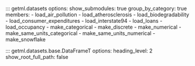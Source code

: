 ::: getml.datasets
    options:
      show_submodules: true
      group_by_category: true
      members:
        - load_air_pollution
        - load_atherosclerosis
        - load_biodegradability
        - load_consumer_expenditures
        - load_interstate94
        - load_loans
        - load_occupancy
        - make_categorical
        - make_discrete
        - make_numerical
        - make_same_units_categorical
        - make_same_units_numerical
        - make_snowflake

::: getml.datasets.base.DataFrameT
    options:
      heading_level: 2
      show_root_full_path: false